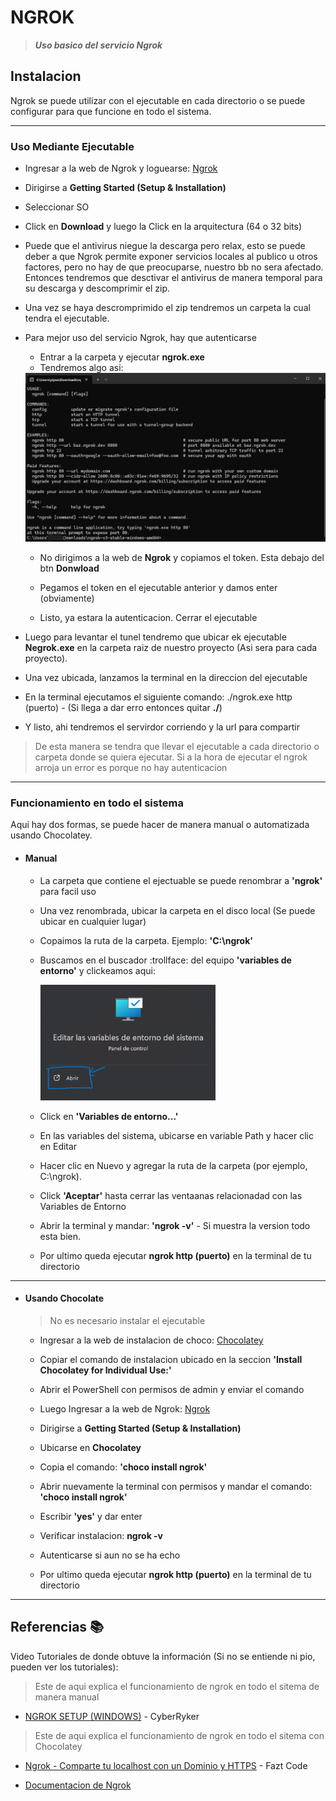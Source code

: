 # NGROK
> ***Uso basico del servicio Ngrok***

## Instalacion
Ngrok se puede utilizar con el ejecutable en cada directorio o se puede configurar para que funcione en todo el sistema. 

---

### Uso Mediante Ejecutable
* Ingresar a la web de Ngrok y loguearse: <a href="https://ngrok.com/" target="_blank">Ngrok</a>

* Dirigirse a **Getting Started (Setup  & Installation)**

* Seleccionar SO

* Click en **Download** y luego la Click en la arquitectura (64 o 32 bits)

* Puede que el antivirus niegue la descarga pero relax, esto se puede deber a que Ngrok permite exponer servicios locales al publico u otros factores, pero no hay de que preocuparse, nuestro bb no sera afectado. Entonces tendremos que desctivar el antivirus de manera temporal para su descarga y descomprimir el zip.

* Una vez se haya descromprimido el zip tendremos un carpeta la cual tendra el ejecutable.

* Para mejor uso del servicio Ngrok, hay que autenticarse 
    * Entrar a la carpeta y ejecutar **ngrok.exe**
    * Tendremos algo asi:

    <img src="img/Ejectuable.png" alt="" width="500px">

    * No dirigimos a la web de **Ngrok** y copiamos el token. Esta debajo del btn **Donwload**

    * Pegamos el token en el ejecutable anterior y damos enter (obviamente)

    * Listo, ya estara la autenticacion. Cerrar el ejecutable 

* Luego para levantar el tunel tendremo que ubicar ek ejecutable **Negrok.exe** en la carpeta raiz de nuestro proyecto (Asi sera para cada proyecto).

* Una vez ubicada, lanzamos la terminal en la direccion del ejecutable

* En la terminal ejecutamos el siguiente comando: ./ngrok.exe http (puerto) - (Si llega a dar erro entonces quitar **./**)

* Y listo, ahi tendremos el servirdor corriendo y la url para compartir

> De esta manera se tendra que llevar el ejecutable a cada directorio o carpeta donde se quiera ejecutar. Si a la hora de ejecutar el ngrok arroja un error es porque no hay autenticacion 

---

### Funcionamiento en todo el sistema
Aqui hay dos formas, se puede hacer de manera manual o automatizada usando Chocolatey.

* #### Manual  
    * La carpeta que contiene el ejectuable se puede renombrar a **'ngrok'** para facil uso

    * Una vez renombrada, ubicar la carpeta en el disco local (Se puede ubicar en cualquier lugar)

    * Copaimos la ruta de la carpeta. Ejemplo: **'C:\ngrok'**

    * Buscamos en el buscador :trollface: del equipo **'variables de entorno'** y clickeamos aqui:

        <img src="img/VAR E.png" alt="" width="280px">

    * Click en **'Variables de entorno...'**

    * En las variables del sistema, ubicarse en variable Path y hacer clic en Editar

    * Hacer clic en Nuevo y agregar la ruta de la carpeta (por ejemplo, C:\ngrok).

    * Click **'Aceptar'** hasta cerrar las ventaanas relacionadad con las Variables de Entorno

    * Abrir la terminal y mandar: **'ngrok -v'** - Si muestra la version todo esta bien.

    * Por ultimo queda ejecutar **ngrok http (puerto)** en la terminal de tu directorio

---

* #### Usando Chocolate
    > No es necesario instalar el ejecutable

    * Ingresar a la web de instalacion de choco: [Chocolatey](https://chocolatey.org/install)

    * Copiar el comando de instalacion ubicado en la seccion **'Install Chocolatey for Individual Use:'**

    * Abrir el PowerShell con permisos de admin y enviar el comando

    * Luego Ingresar a la web de Ngrok: [Ngrok](https://ngrok.com/)

    * Dirigirse a **Getting Started (Setup  & Installation)**

    * Ubicarse en **Chocolatey**

    * Copia el comando: **'choco install ngrok'**

    * Abrir nuevamente la terminal con permisos y mandar el comando: **'choco install ngrok'**

    * Escribir **'yes'** y dar enter

    * Verificar instalacion: **ngrok -v**

    * Autenticarse si aun no se ha echo

    * Por ultimo queda ejecutar **ngrok http (puerto)** en la terminal de tu directorio

---

<h2 id="referencias">Referencias 📚</h2>

Video Tutoriales de donde obtuve la información (Si no se entiende ni pio, pueden ver los tutoriales):

> Este de aqui explica el funcionamiento de ngrok en todo el sitema de manera manual
* [NGROK SETUP (WINDOWS)](https://youtu.be/XhRmn9Y8Agk?list=PLNfAFIq5pE5WbX4GT2AuCPflNuW6KkU3j "Tutorial") - CyberRyker

> Este de aqui explica el funcionamiento de ngrok en todo el sitema con Chocolatey
* [Ngrok - Comparte tu localhost con un Dominio y HTTPS](https://youtu.be/iAgJ6eCgUIA?list=PLNfAFIq5pE5WbX4GT2AuCPflNuW6KkU3j) - Fazt Code

* [Documentacion de Ngrok](https://ngrok.com/docs/)

